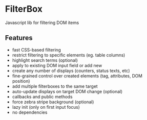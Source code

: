 # FilterBox

Javascript lib for filtering DOM items

## Features

- fast CSS-based filtering
- restrict filtering to specific elements (eg. table columns)
- highlight search terms (optional)
- apply to existing DOM input field or add new
- create any number of displays (counters, status texts, etc)
- fine-grained control over created elements (tag, attributes, DOM position)
- add multiple filterboxes to the same target
- auto-update displays on target DOM change (optional)
- callbacks and public methods
- force zebra stripe background (optional)
- lazy init (only on first input focus)
- no dependencies
